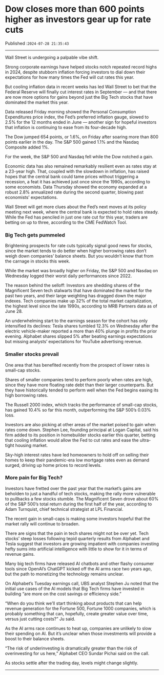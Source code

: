 # Dow closes more than 600 points higher as investors gear up for rate cuts

Published :`2024-07-28 21:35:43`

---

Wall Street is undergoing a palpable vibe shift.

Strong corporate earnings have helped stocks notch repeated record highs in 2024, despite stubborn inflation forcing investors to dial down their expectations for how many times the Fed will cut rates this year.

But cooling inflation data in recent weeks has led Wall Street to bet that the Federal Reserve will finally cut interest rates in September — and that there are now more options for gains beyond just the Big Tech stocks that have dominated the market this year.

Data released Friday morning showed the Personal Consumption Expenditures price index, the Fed’s preferred inflation gauge, slowed to 2.5% for the 12 months ended in June — another sign for hopeful investors that inflation is continuing to ease from its four-decade high.

The Dow jumped 654 points, or 1.6%, on Friday after soaring more than 800 points earlier in the day. The S&P 500 gained 1.1% and the Nasdaq Composite added 1%.

For the week, the S&P 500 and Nasdaq fell while the Dow notched a gain.

Economic data has also remained remarkably resilient even as rates stay at a 23-year high. That, coupled with the slowdown in inflation, has raised hopes that the central bank could tame prices without triggering a recession, a feat it has achieved just once since the 1990s, according to some economists. Data Thursday showed the economy expanded at a robust 2.8% annualized rate during the second quarter, blowing past economists’ expectations.

Wall Street will get more clues about the Fed’s next moves at its policy meeting next week, where the central bank is expected to hold rates steady. While the Fed has penciled in just one rate cut for this year, traders are betting on up to three, according to the CME FedWatch Tool.

### Big Tech gets pummeled

Brightening prospects for rate cuts typically signal good news for stocks, since the market tends to do better when higher borrowing rates don’t weigh down companies’ balance sheets. But you wouldn’t know that from the carnage in stocks this week.

While the market was broadly higher on Friday, the S&P 500 and Nasdaq on Wednesday logged their worst daily performances since 2022.

The reason behind the selloff: Investors are shedding shares of the Magnificent Seven tech stalwarts that have dominated the market for the past two years, and their large weighting has dragged down the major indexes. Tech companies make up 32% of the total market capitalization, the highest level since the late 1990s, according to MRB Partners data as of June 28.

An underwhelming start to the earnings season for the cohort has only intensified its declines: Tesla shares tumbled 12.3% on Wednesday after the electric vehicle-maker reported a more than 40% plunge in profits the prior evening. Alphabet shares slipped 5% after beating earnings expectations but missing analysts’ expectations for YouTube advertising revenue.

### Smaller stocks prevail

One area that has benefited recently from the prospect of lower rates is small-cap stocks.

Shares of smaller companies tend to perform poorly when rates are high, since they have more floating rate debt than their larger counterparts. But they have historically tended to perform well when the Fed begins easing its high borrowing rates.

The Russell 2000 index, which tracks the performance of small-cap stocks, has gained 10.4% so far this month, outperforming the S&P 500’s 0.03% loss.

Investors are also picking at other areas of the market poised to gain when rates come down. Stephen Lee, founding principal at Logan Capital, said his firm added to its position in homebuilder stocks earlier this quarter, betting that cooling inflation would allow the Fed to cut rates and ease the ultra-tight housing market.

Sky-high interest rates have led homeowners to hold off on selling their homes to keep their pandemic-era low mortgage rates even as demand surged, driving up home prices to record levels.

### More pain for Big Tech?

Investors have fretted over the past year that the market’s gains are beholden to just a handful of tech stocks, making the rally more vulnerable to pullbacks a few stocks stumble. The Magnificent Seven drove about 60% of the S&P 500’s total return during the first half of the year, according to Adam Turnquist, chief technical strategist at LPL Financial.

The recent gain in small-caps is making some investors hopeful that the market rally will continue to broaden.

There are signs that the pain in tech shares might not be over yet. Tech stocks’ steep losses following tepid quarterly results from Alphabet and Tesla suggest that investors are growing impatient with companies investing hefty sums into artificial intelligence with little to show for it in terms of revenue gains.

Many big tech firms have released AI chatbots and other flashy consumer tools since OpenAI’s ChatGPT kicked off the AI arms race two years ago, but the path to monetizing the technology remains unclear.

On Alphabet’s Tuesday earnings call, UBS analyst Stephen Ju noted that the initial use cases of the AI models that Big Tech firms have invested in building “are more on the cost savings or efficiency side.”

“When do you think we’ll start thinking about products that can help revenue generation for the Fortune 500, Fortune 1000 companies, which is probably something that can, hopefully, create greater value over time, versus just cutting costs?” Ju said.

As the AI arms race continues to heat up, companies are unlikely to slow their spending on AI. But it’s unclear when those investments will provide a boost to their balance sheets.

“The risk of underinvesting is dramatically greater than the risk of overinvesting for us here,” Alphabet CEO Sundar Pichai said on the call.

As stocks settle after the trading day, levels might change slightly.

---

